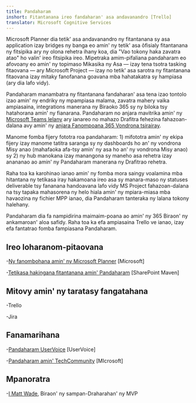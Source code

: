 ```yaml
---
title: Pandaharam
inshort: Fitantanana ireo fandaharan' asa andavanandro [Trello]
translator: Microsoft Cognitive Services
---
```



Microsoft Planner dia tetik' asa andavanandro ny fitantanana sy asa application izay bridges ny banga eo amin' ny tetik' asa ôfisialy fitantanana ny fitsipika ary ny olona rehetra ihany koa, dia "Vao tokony haka zavatra atao" ho valin' ireo fitsipika ireo. Mipetraka amim-pifaliana pandaharam eo afovoany eo amin' ny topimaso Mikasika ny Asa — izay tena tsotra tasking fitaovana — ary Microsoft Project — izay no tetik' asa sarotra ny fitantanana fitaovana izay mitaky fanofanana goavana mba hahatakatra sy hampiasa (ary dia lafo vidy). 

Pandaharam manambatra ny fitantanana fandaharan' asa tena izao tontolo izao amin' ny endriky ny mpampiasa malama, zavatra mahery vaika ampiasaina, integrations manerana ny Biraoko 365 sy ny biloka tsy hatahorana amin' ny fianarana. Pandaharam no anjara mavitrika amin' ny [Microsoft Teams lelany](https://blogs.technet.microsoft.com/skypehybridguy/2017/08/30/microsoft-teams-using-planner-to-stay-organized/) ary ianareo no mahazo Drafitra fehezina fahazoan-dalana avy amin' ny [anjara Fanompoana 365 Vondrona tsirairay](http://icsh.pt/O365groups).

Manome fomba fijery fototra roa pandaharam: 1) mifototra amin' ny ekipa fijery izay manome tatitra saranga sy ny dashboards ho an' ny vondrona Misy anao (mahafaoka afa-tsy amin' ny asa ho an' ny vondrona Misy anao) sy 2) ny hub manokana izay manangona sy maneho asa rehetra izay anananao ao amin' ny Pandaharam manerana ny Drafitrao rehetra.

Raha toa ka karohinao ianao amin' ny fomba mora saingy voalamina mba hitantana ny tetikasa iray hakamoana ireo asa sy manara-maso ny statuses deliverable tsy fananana handoavana lafo vidy MS Project fahazoan-dalana na tsy tapaka mahasorena ny helo hiala amin' ny mpiara-miasa mba havaozina ny fichier MPP ianao, dia Pandaharam tanteraka ny lalana tokony halehany.

Pandaharam dia fa nampidirina maimaim-poana ao amin' ny 365 Biraon' ny ankamaroan' aloa safidy. Raha toa ka efa ampiasaina Trello ve ianao, izay efa fantatrao fomba fampiasana Pandaharam.

Ireo loharanom-pitaovana
---------

-[Ny fanombohana amin' ny Microsoft Planner](https://support.office.com/en-us/article/Microsoft-Planner-help-4a9a13c6-3adf-4a60-a6fc-15c0b15e16fc?ui=en-US&rs=en-US&ad=US)
    \[Microsoft\]

-[Tetikasa hakingana fitantanana amin' Pandaharam](https://sharepointmaven.com/how-to-use-microsoft-planner-for-agile-and-scrum-projects/)
    \[SharePoint Maven\]

Mitovy amin' ny taratasy fangatahana
--------------------

-Trello

-Jira

Fanamarihana
---------

-[Pandaharam UserVoice](https://planner.uservoice.com/forums/330525-microsoft-planner-feedback-forum)
    \[UserVoice\]

-[Pandaharam amin' TechCommunity](https://techcommunity.microsoft.com/t5/Planner/ct-p/Planner)
    \[MIcrosoft\]

Mpanoratra
---------

-[I Matt Wade](https://www.linkedin.com/in/thatmattwade/), Biraon' ny sampan-Draharahan' ny MVP


